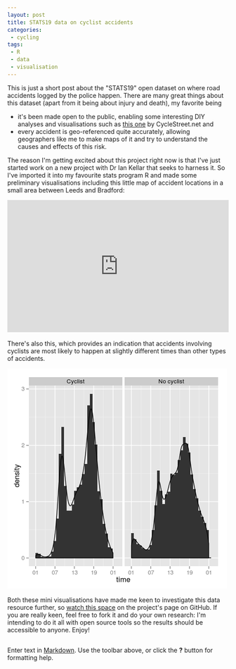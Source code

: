 ```yaml
---
layout: post
title: STATS19 data on cyclist accidents
categories: 
 - cycling
tags:
 - R
 - data
 - visualisation
---
```


This is just a short post about the "STATS19" open dataset on where road accidents logged by the police happen. There are many great things about this dataset (apart from it being about injury and death), my favorite being

- it's been made open to the public, enabling some interesting DIY analyses and visualisations such as [this one](http://www.cyclestreets.net/collisions/) by CycleStreet.net and
- every accident is geo-referenced quite accurately, allowing geographers like me to make maps of it and try to understand the causes and effects of this risk.

The reason I'm getting excited about this project right now is that I've just started work on a new project with Dr Ian Kellar that seeks to harness it. 
So I've imported it into my favourite stats program R and made some preliminary visualisations including this little map of accident locations in a small area between Leeds and Bradford:

<iframe frameborder="0" width="100%" height="300" src="http://bl.ocks.org/d/c48515e298a99fd178c5"></iframe>

<!--more-->

There's also this, which provides an indication that accidents involving cyclists are most likely to happen at slightly different times than other types of accidents.

![Accident times](https://github.com/Robinlovelace/bikeR/blob/master/figures/cyclist-timings.png?raw=true)


Both these mini visualisations have made me keen to investigate this data resource further, so [watch this space](https://github.com/Robinlovelace/bikeR) on the project's page on GitHub. If you are really keen, feel free to fork it and do your own research: I'm intending to do it all with open source tools so the results should be accessible to anyone. Enjoy!

## 

Enter text in [Markdown](http://daringfireball.net/projects/markdown/). Use the toolbar above, or click the **?** button for formatting help.

